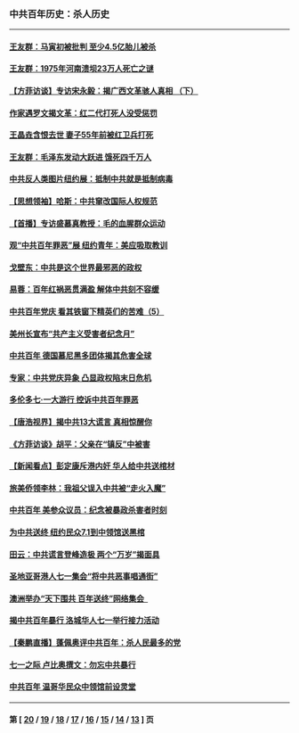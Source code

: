 ### 中共百年历史：杀人历史
---
#### [王友群：马寅初被批判 至少4.5亿胎儿被杀](../../pages/nf1176106/n13260313.md?10110430) 
#### [王友群：1975年河南溃坝23万人死亡之谜](../../pages/nf1176106/n13231576.md?10110430) 
#### [【方菲访谈】专访宋永毅：揭广西文革骇人真相 （下）](../../pages/nf1176106/n13209074.md?10110430) 
#### [作家遇罗文揭文革：红二代打死人没受惩罚](../../pages/nf1176106/n13205254.md?10110430) 
#### [王晶垚含恨去世 妻子55年前被红卫兵打死](../../pages/nf1176106/n13203590.md?10110430) 
#### [王友群：毛泽东发动大跃进 饿死四千万人](../../pages/nf1176106/n13177158.md?10110430) 
#### [中共反人类图片纽约展：抵制中共就是抵制病毒](../../pages/nf1176106/n13115371.md?10110430) 
#### [【思想领袖】哈斯：中共窜改国际人权规范](../../pages/nf1176106/n13053647.md?10110430) 
#### [【首播】专访盛慕真教授：毛的血腥群众运动](../../pages/nf1176106/n13091782.md?10110430) 
#### [观“中共百年罪恶”展 纽约青年：美应吸取教训](../../pages/nf1176106/n13085246.md?10110430) 
#### [戈壁东：中共是这个世界最邪恶的政权](../../pages/nf1176106/n13085641.md?10110430) 
#### [易蓉：百年红祸恶贯满盈 解体中共刻不容缓](../../pages/nf1176106/n13084455.md?10110430) 
#### [中共百年党庆 看其铁窗下精英们的苦难（5）](../../pages/nf1176106/n13076766.md?10110430) 
#### [美州长宣布“共产主义受害者纪念月”](../../pages/nf1176106/n13074024.md?10110430) 
#### [中共百年 德国慕尼黑多团体揭其危害全球](../../pages/nf1176106/n13068873.md?10110430) 
#### [专家：中共党庆异象 凸显政权陷末日危机](../../pages/nf1176106/n13067084.md?10110430) 
#### [多伦多七·一大游行 控诉中共百年罪恶](../../pages/nf1176106/n13062043.md?10110430) 
#### [【唐浩视界】揭中共13大谎言 真相惊醒你](../../pages/nf1176106/n13065208.md?10110430) 
#### [《方菲访谈》胡平：父亲在“镇反”中被害](../../pages/nf1176106/n13064114.md?10110430) 
#### [【新闻看点】彭定康斥港内奸 华人给中共送棺材](../../pages/nf1176106/n13064230.md?10110430) 
#### [旅美侨领李林：我祖父误入中共被“走火入魔”](../../pages/nf1176106/n13062777.md?10110430) 
#### [中共百年 美参众议员：纪念被暴政杀害者时刻](../../pages/nf1176106/n13063735.md?10110430) 
#### [为中共送终 纽约民众7.1到中领馆送黑棺](../../pages/nf1176106/n13062573.md?10110430) 
#### [田云：中共谎言登峰造极 两个“万岁”揭面具](../../pages/nf1176106/n13062013.md?10110430) 
#### [圣地亚哥港人七一集会“将中共恶事唱通街”](../../pages/nf1176106/n13062681.md?10110430) 
#### [澳洲举办“天下围共 百年送终”网络集会  ](../../pages/nf1176106/n13054366.md?10110430) 
#### [揭中共百年暴行 洛城华人七一举行接力活动](../../pages/nf1176106/n13061979.md?10110430) 
#### [【秦鹏直播】蓬佩奥评中共百年：杀人民最多的党](../../pages/nf1176106/n13061736.md?10110430) 
#### [七一之际 卢比奥撰文：勿忘中共暴行](../../pages/nf1176106/n13061044.md?10110430) 
#### [中共百年 温哥华民众中领馆前设灵堂](../../pages/nf1176106/n13061399.md?10110430) 

---
#### 第 [ [20](./20.md?10110430) / [19](./19.md?10110430) / [18](./18.md?10110430) / [17](./17.md?10110430) / [16](./16.md?10110430) / [15](./15.md?10110430) / [14](./14.md?10110430) / [13](./13.md?10110430) ] 页
